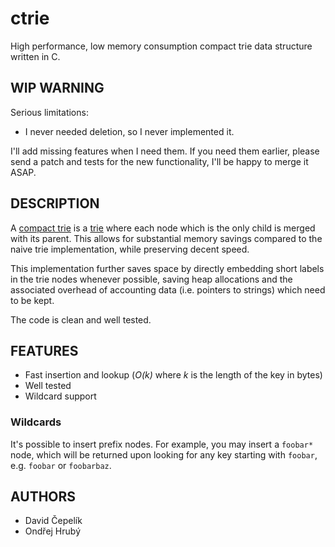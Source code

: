 # ctrie

High performance, low memory consumption compact trie data structure written in C. 

## WIP WARNING

Serious limitations:

 - I never needed deletion, so I never implemented it.

I'll add missing features when I need them. If you need them earlier, please send
a patch and tests for the new functionality, I'll be happy to merge it ASAP.

## DESCRIPTION

A [compact trie](https://en.wikipedia.org/wiki/Radix_tree) is a
[trie](https://en.wikipedia.org/wiki/Trie) where each node which is the only
child is merged with its parent. This allows for substantial memory savings
compared to the naive trie implementation, while preserving decent speed.

This implementation further saves space by directly embedding short labels in
the trie nodes whenever possible, saving heap allocations and the associated
overhead of accounting data (i.e. pointers to strings) which need to be kept.

The code is clean and well tested.

## FEATURES

 - Fast insertion and lookup (*O(k)* where *k* is the length of the key in bytes)
 - Well tested
 - Wildcard support

### Wildcards

It's possible to insert prefix nodes. For example, you may insert a `foobar*`
node, which will be returned upon looking for any key starting with `foobar`,
e.g. `foobar` or `foobarbaz`.

## AUTHORS

 - David Čepelík
 - Ondřej Hrubý

